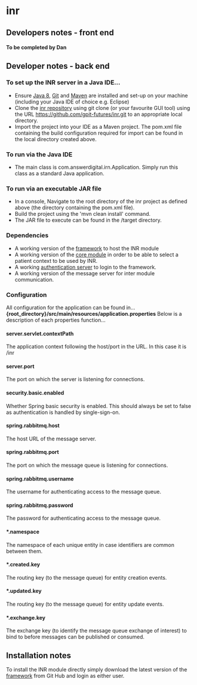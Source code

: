 # inr
## Developers notes - front end
#### To be completed by Dan
## Developer notes - back end
### To set up the INR server in a Java IDE...
- Ensure [Java 8](http://www.oracle.com/technetwork/java/javase/downloads/index.html), [Git](https://git-scm.com/downloads) and [Maven](https://maven.apache.org/download.cgi) are installed and set-up on your machine (including your Java IDE of choice e.g. Eclipse)
 - Clone the [inr repository](https://github.com/gpit-futures/inr.git) using git clone (or your favourite GUI tool) using the URL https://github.com/gpit-futures/inr.git to an appropriate local directory.
 - Import the project into your IDE as a Maven project.  The pom.xml file containing the build configuration required for import can be found in the local directory created above.
### To run via the Java IDE
 - The main class is com.answerdigital.irn.Application.  Simply run this class as a standard Java application.
 ### To run via an executable JAR file
 - In a console, Navigate to the root directory of the inr project as defined above (the directory containing the pom.xml file).
 - Build the project using the 'mvn clean install' command.
 - The JAR file to execute can be found in the /target directory.
### Dependencies
- A working version of the [framework](https://github.com/gpit-futures/frame) to host the INR module
- A working version of the [core module](https://github.com/gpit-futures/pulse) in order to be able to select a patient context to be used by INR.
- A working [authentication server](https://github.com/gpit-futures/auth-server) to login to the framework.
- A working version of the message server for inter module communication. 
### Configuration
All configuration for the application can be found in... **{root_directory}/src/main/resources/application.properties**
Below is a description of each properties function...

#### server.servlet.contextPath
The application context following the host/port in the URL.  In this case it is /inr
#### server.port
The port on which the server is listening for connections.
#### security.basic.enabled
Whether Spring basic security is enabled.  This should always be set to false as authentication is handled by single-sign-on.
#### spring.rabbitmq.host
The host URL of the message server.
#### spring.rabbitmq.port
The port on which the message queue is listening for connections.
#### spring.rabbitmq.username
The username for authenticating access to the message queue.
#### spring.rabbitmq.password
The password for authenticating access to the message queue.
#### *.namespace
The namespace of each unique entity in case identifiers are common between them.
#### *.created.key
The routing key (to the message queue) for entity creation events.
#### *.updated.key
The routing key (to the message queue) for entity update events.
#### *.exchange.key
The exchange key (to identify the message queue exchange of interest) to bind to before messages can be published or consumed.
## Installation notes
To install the INR module directly simply download the latest version of the [framework](https://github.com/gpit-futures/frame/releases) from Git Hub and login as either user.  
